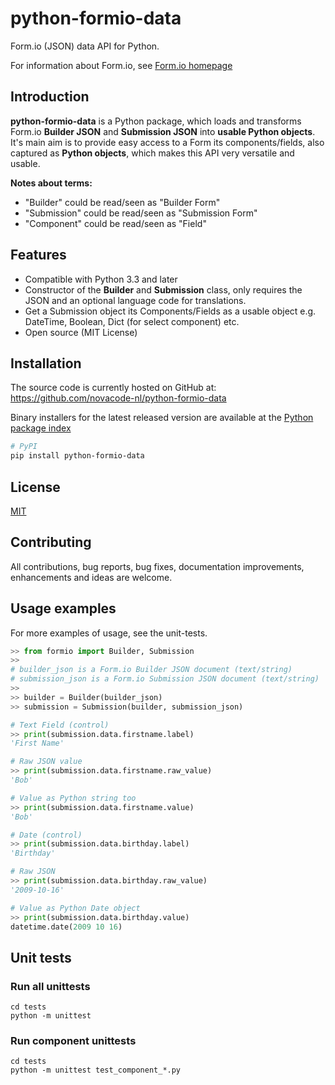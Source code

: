 # python-formio-data

Form.io (JSON) data API for Python.

For information about Form.io, see [Form.io homepage](https://www.form.io)

## Introduction

**python-formio-data** is a Python package, which loads and transforms
Form.io **Builder JSON** and **Submission JSON** into **usable Python objects**.  It's main
aim is to provide easy access to a Form its components/fields, also
captured as **Python objects**, which makes this API very versatile and usable.

**Notes about terms:**
  - "Builder" could be read/seen as "Builder Form"
  - "Submission" could be read/seen as "Submission Form"
  - "Component" could be read/seen as "Field"

## Features

  - Compatible with Python 3.3 and later
  - Constructor of the **Builder** and **Submission** class, only requires
    the JSON and an optional language code for translations.
  - Get a Submission object its Components/Fields as a usable object e.g. DateTime, Boolean, Dict (for select component) etc.
  - Open source (MIT License)

## Installation

The source code is currently hosted on GitHub at:
https://github.com/novacode-nl/python-formio-data

Binary installers for the latest released version are available at the [Python
package index](https://pypi.python.org/pypi/python-formio-data)

```sh
# PyPI
pip install python-formio-data
```
## License
[MIT](LICENSE)

## Contributing
All contributions, bug reports, bug fixes, documentation improvements, enhancements and ideas are welcome.

## Usage examples

For more examples of usage, see the unit-tests.

``` python
>> from formio import Builder, Submission
>>
# builder_json is a Form.io Builder JSON document (text/string)
# submission_json is a Form.io Submission JSON document (text/string)
>>
>> builder = Builder(builder_json)
>> submission = Submission(builder, submission_json)

# Text Field (control)
>> print(submission.data.firstname.label)
'First Name'

# Raw JSON value
>> print(submission.data.firstname.raw_value)
'Bob'

# Value as Python string too
>> print(submission.data.firstname.value)
'Bob'

# Date (control)
>> print(submission.data.birthday.label)
'Birthday'

# Raw JSON
>> print(submission.data.birthday.raw_value)
'2009-10-16'

# Value as Python Date object
>> print(submission.data.birthday.value)
datetime.date(2009 10 16)
```

## Unit tests

### Run all unittests

```
cd tests
python -m unittest
```

### Run component unittests

```
cd tests
python -m unittest test_component_*.py
```